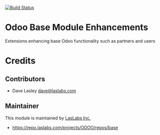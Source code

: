 [![Build Status](https://travis-ci.org/laslabs/odoo-base.svg?branch=8.0)](https://travis-ci.org/laslabs/odoo-base)

Odoo Base Module Enhancements
=============================

Extensions enhancing base Odoo functionality such as partners and users


Credits
=======

Contributors
------------

* Dave Lasley <dave@laslabs.com>

Maintainer
----------

This module is maintained by [LasLabs Inc.](https://laslabs.com)
* https://repo.laslabs.com/projects/ODOO/repos/base

